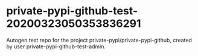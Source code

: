 # private-pypi-github-test-20200323050353836291
Autogen test repo for the project private-pypi/private-pypi-github, created by user private-pypi-github-test-admin.
